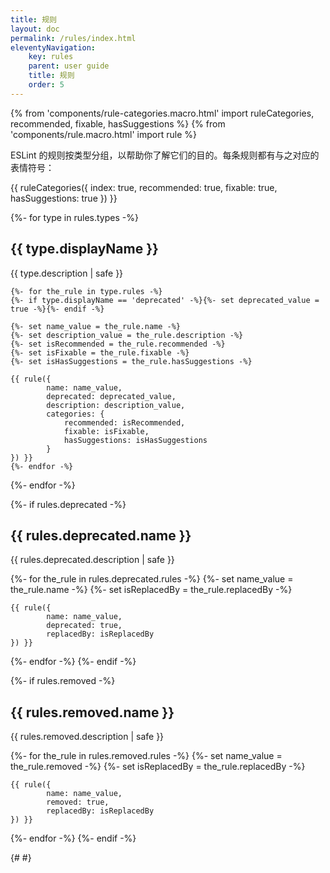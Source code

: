 ```yaml
---
title: 规则
layout: doc
permalink: /rules/index.html
eleventyNavigation:
    key: rules
    parent: user guide
    title: 规则
    order: 5
---
```


{% from 'components/rule-categories.macro.html' import ruleCategories, recommended, fixable, hasSuggestions %}
{% from 'components/rule.macro.html' import rule %}

ESLint 的规则按类型分组，以帮助你了解它们的目的。每条规则都有与之对应的表情符号：

{{ ruleCategories({
        index: true,
        recommended: true,
        fixable: true,
        hasSuggestions: true
}) }}

{%- for type in rules.types -%}

<h2 id="{{ type.displayName | slugify }}"> {{ type.displayName }} </h2>

{{ type.description | safe }}

    {%- for the_rule in type.rules -%}
    {%- if type.displayName == 'deprecated' -%}{%- set deprecated_value = true -%}{%- endif -%}

    {%- set name_value = the_rule.name -%}
    {%- set description_value = the_rule.description -%}
    {%- set isRecommended = the_rule.recommended -%}
    {%- set isFixable = the_rule.fixable -%}
    {%- set isHasSuggestions = the_rule.hasSuggestions -%}

    {{ rule({
            name: name_value,
            deprecated: deprecated_value,
            description: description_value,
            categories: {
                recommended: isRecommended,
                fixable: isFixable,
                hasSuggestions: isHasSuggestions
            }
    }) }}
    {%- endfor -%}
{%- endfor -%}

{%- if rules.deprecated -%}

<h2 id="{{ rules.deprecated.name | slugify }}">{{ rules.deprecated.name }}</h2>

{{ rules.deprecated.description | safe }}

{%- for the_rule in rules.deprecated.rules -%}
    {%- set name_value = the_rule.name -%}
    {%- set isReplacedBy = the_rule.replacedBy -%}

    {{ rule({
            name: name_value,
            deprecated: true,
            replacedBy: isReplacedBy
    }) }}
{%- endfor -%}
{%- endif -%}

{%- if rules.removed -%}

<h2 id="{{ rules.removed.name | slugify }}">{{ rules.removed.name }}</h2>

{{ rules.removed.description | safe }}

{%- for the_rule in rules.removed.rules -%}
    {%- set name_value = the_rule.removed -%}
    {%- set isReplacedBy = the_rule.replacedBy -%}

    {{ rule({
            name: name_value,
            removed: true,
            replacedBy: isReplacedBy
    }) }}
{%- endfor -%}
{%- endif -%}

{# <!-- markdownlint-disable-file MD046 --> #}
